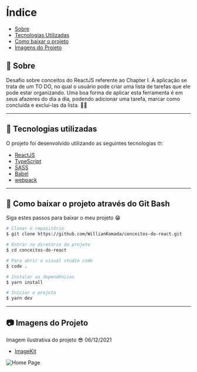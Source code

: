 # Índice

- [Sobre](#-sobre)
- [Tecnologias Utilizadas](#-tecnologias-utilizadas)
- [Como baixar o projeto](#-como-baixar-o-projeto)
- [Imagens do Projeto](#-imagens-do-projeto)

## 📝 Sobre

<p>
  Desafio sobre conceitos do ReactJS referente ao Chapter I. A aplicação se trata de um TO DO, no qual o usuário pode criar uma lista de tarefas que ele pode estar organizando. Uma boa forma de aplicar esta ferramenta é em seus afazeres do dia a dia, podendo adicionar uma tarefa, marcar como concluída e excluí-las da lista. 📃🤙
</p>

---

## 🚀 Tecnologias utilizadas

<p>O projeto foi desenvolvido utilizando as seguintes tecnologias 🤓:</p>

- [ReactJS](https://reactjs.org)
- [TypeScript](https://www.typescriptlang.org/)
- [SASS](https://sass-lang.com/)
- [Babel](https://babeljs.io/)
- [webpack](https://webpack.js.org/)

---

## 📁 Como baixar o projeto através do Git Bash

<p>Siga estes passos para baixar o meu projeto 😁</p>

```bash
# Clonar o repositório
$ git clone https://github.com/WillianKomada/conceitos-do-react.git

# Entrar no diretório do projeto
$ cd conceitos-do-react

# Para abrir o visual studio code
$ code .

# Instalar as dependências
$ yarn install

# Iniciar o projeto
$ yarn dev
```

---

## 📷 Imagens do Projeto

<p>Imagem ilustrativa do projeto 😎 06/12/2021</p>

- [ImageKit](https://imagekit.io/)

<img src="https://ik.imagekit.io/cucgno2zqys/3_xXr3aHBih.PNG?updatedAt=1638834199140" alt="Home Page">
